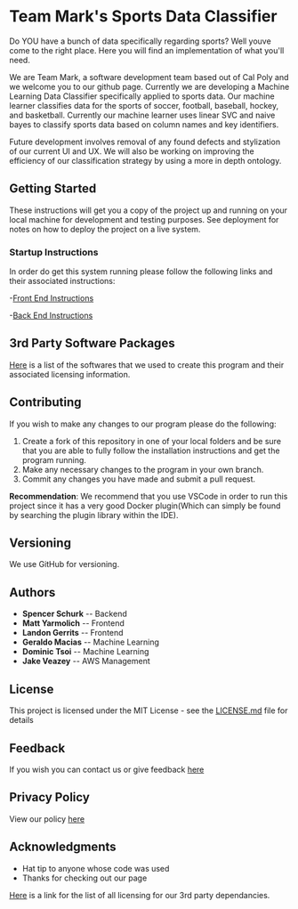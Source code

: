 # Team Mark's Sports Data Classifier

Do YOU have a bunch of data specifically regarding sports? Well youve come to the right place. Here you will find an implementation of what you'll need.

We are Team Mark, a software development team based out of Cal Poly and we welcome you to our github page. Currently we are developing a Machine Learning Data Classifier specifically applied to sports data. Our machine learner classifies data for the sports of soccer, football, baseball, hockey, and basketball. Currently our machine learner uses linear SVC and naive bayes to classify sports data based on column names and key identifiers.

Future development involves removal of any found defects and stylization of our current UI and UX. We will also be working on improving the efficiency of our classification strategy by using a more in depth ontology.

## Getting Started

These instructions will get you a copy of the project up and running on your local machine for development and testing purposes. See deployment for notes on how to deploy the project on a live system. 

### Startup Instructions

In order do get this system running please follow the following links and their associated instructions:

-[Front End Instructions](frontend_installation.md)

-[Back End Instructions](backend_installation.md)

## 3rd Party Software Packages

[Here](list_of_licenses.md) is a list of the softwares that we used to create this program and their associated licensing information.

## Contributing

If you wish to make any changes to our program please do the following:
1. Create a fork of this repository in one of your local folders and be sure that you are able to fully follow the installation instructions and get the program running.
2. Make any necessary changes to the program in your own branch.
3. Commit any changes you have made and submit a pull request.
   
**Recommendation**: We recommend that you use VSCode in order to run this project since it has a very good Docker plugin(Which can simply be found by searching the plugin library within the IDE).

## Versioning

We use GitHub for versioning.

## Authors

* **Spencer Schurk** -- Backend
* **Matt Yarmolich** -- Frontend
* **Landon Gerrits** -- Frontend
* **Geraldo Macias** -- Machine Learning
* **Dominic Tsoi**   -- Machine Learning
* **Jake Veazey**     -- AWS Management


## License

This project is licensed under the MIT License - see the [LICENSE.md](LICENSE.md) file for details

## Feedback

If you wish you can contact us or give feedback [here](https://docs.google.com/forms/d/e/1FAIpQLScoirq9qyQmStC1R4BEl-X7oj1UxE91gnXalNRDzLGp03R1fw/viewform?usp=sf_link)

## Privacy Policy
View our policy [here](privacy_policy.md)

## Acknowledgments

* Hat tip to anyone whose code was used
* Thanks for checking out our page


[Here](thirdpartylicense.md) is a link for the list of all licensing for our 3rd party dependancies.